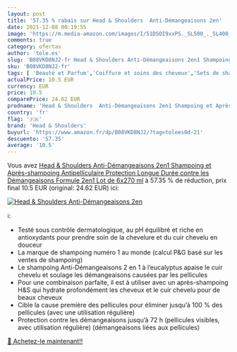 ```yaml
---
layout: post
title: '57.35 % rabais sur Head & Shoulders  Anti-Démangeaisons 2en'
date: 2021-12-08 00:19:55
image: 'https://m.media-amazon.com/images/I/51DSOI9xxPS._SL500_._SL400_.jpg'
comments: true
category: ofertas
author: 'tole.es'
slug: 'B08VKD8NJ2-fr Head & Shoulders Anti-Démangeaisons 2en1 Shampoing et...'
sku: 'B08VKD8NJ2-fr'
tags: [ 'Beauté et Parfum','Coiffure et soins des cheveux','Sets de shampooings et après-shampooings','Shampooings','Soins des cheveux','head & shoulders', ]
actualPrice: 10.5 EUR
currency: EUR
price: 10.5
comparePrice: 24.62 EUR
prodname: 'Head & Shoulders  Anti-Démangeaisons 2en1 Shampoing et Après-shampoing Antipelliculaire  Protection Longue Durée contre les Démangeaisons  Formule 2en1  Lot de 6x270 ml'
country: 'fr'
flag: '🇫🇷'
brand: 'Head & Shoulders'
buyurl: 'https://www.amazon.fr/dp/B08VKD8NJ2/?tag=tolees0d-21'
descuento: '57.35'
average: '10.5'
---
```


Vous avez [Head & Shoulders  Anti-Démangeaisons 2en1 Shampoing et Après-shampoing Antipelliculaire  Protection Longue Durée contre les Démangeaisons  Formule 2en1  Lot de 6x270 ml](https://www.amazon.fr/dp/B08VKD8NJ2/?tag=tolees0d-21)  à  57.35 % de réduction, prix final  10.5 EUR (original: 24.62 EUR) ici:

[![Head & Shoulders  Anti-Démangeaisons 2en](https://m.media-amazon.com/images/I/51DSOI9xxPS._SL500_._SL400_.jpg)](https://www.amazon.fr/dp/B08VKD8NJ2/?tag=tolees0d-21)

ℹ️:

- Testé sous contrôle dermatologique, au pH équilibré et riche en antioxydants pour prendre soin de la chevelure et du cuir chevelu en douceur
- La marque de shampoing numéro 1 au monde (calcul P&G basé sur les ventes de shampoing)
- Le shampoing Anti-Démangeaisons 2 en 1 à l’eucalyptus apaise le cuir chevelu et soulage les démangeaisons causées par les pellicules
- Pour une combinaison parfaite, il est à utiliser avec un après-shampoing H&S qui hydrate profondément les cheveux et le cuir chevelu pour de beaux cheveux
- Cible la cause première des pellicules pour éliminer jusqu’à 100 % des pellicules (avec une utilisation régulière)
- Protection contre les démangeaisons jusqu’à 72 h (pellicules visibles, avec utilisation régulière) (démangeaisons liées aux pellicules)

[🛒 Achetez-le maintenant!!](https://www.amazon.fr/dp/B08VKD8NJ2/?tag=tolees0d-21)
